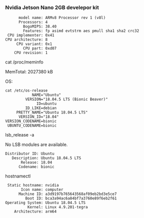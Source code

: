 ### Nvidia Jetson Nano 2GB develepor kit

          model name: ARMv8 Processor rev 1 (v8l)
          Processors: 4
            BogoMIPS: 38.40
            Features: fp asimd evtstrm aes pmull sha1 sha2 crc32
     CPU implementer: 0x41
    CPU architecture: 8
         CPU variant: 0x1
            CPU part: 0xd07
        CPU revision: 1
 
cat /proc/meminfo

MemTotal:        2027380 kB

 
OS:

    cat /etc/os-release
                NAME="Ubuntu"
             VERSION="18.04.5 LTS (Bionic Beaver)"
                  ID=ubuntu
             ID_LIKE=debian
         PRETTY_NAME="Ubuntu 18.04.5 LTS"
          VERSION_ID="18.04"
    VERSION_CODENAME=bionic
     UBUNTU_CODENAME=bionic
 
lsb_release -a

No LSB modules are available.

    Distributor ID: Ubuntu
       Description: Ubuntu 18.04.5 LTS
           Release: 18.04
          Codename: bionic
 
hostnamectl

     Static hostname: nvidia
           Icon name: computer
          Machine ID: a3d9197b765643568af09eb2bd3e5ce7
             Boot ID: bca3a94ac6a84bf7a3760e89f6eb2f61
    Operating System: Ubuntu 18.04.5 LTS
              Kernel: Linux 4.9.201-tegra
        Architecture: arm64
